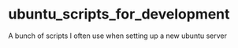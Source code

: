 # ubuntu_scripts_for_development
A bunch of scripts I often use when setting up a new ubuntu server
